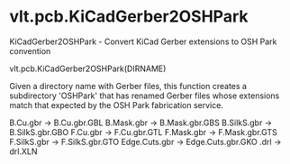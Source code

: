 # vlt.pcb.KiCadGerber2OSHPark

  KiCadGerber2OSHPark - Convert KiCad Gerber extensions to OSH Park convention
 
  vlt.pcb.KiCadGerber2OSHPark(DIRNAME)
 
  Given a directory name with Gerber files, this function creates a subdirectory
  'OSHPark' that has renamed Gerber files whose extensions match that expected 
  by the OSH Park fabrication service.
 
  B.Cu.gbr      -> B.Cu.gbr.GBL
  B.Mask.gbr    -> B.Mask.gbr.GBS
  B.SilkS.gbr   -> B.SilkS.gbr.GBO
  F.Cu.gbr      -> F.Cu.gbr.GTL
  F.Mask.gbr    -> F.Mask.gbr.GTS
  F.SilkS.gbr   -> F.SilkS.gbr.GTO
  Edge.Cuts.gbr -> Edge.Cuts.gbr.GKO
  .drl          -> drl.XLN
